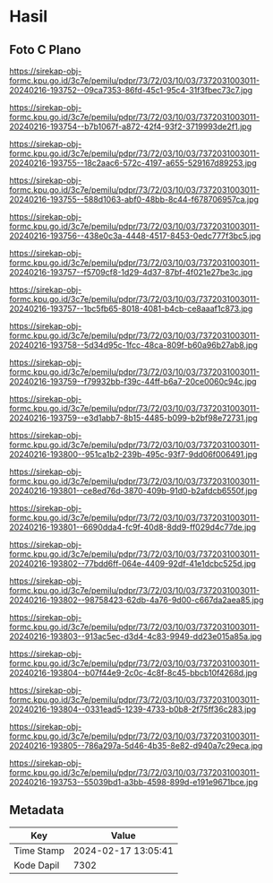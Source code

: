# Hasil

## Foto C Plano

https://sirekap-obj-formc.kpu.go.id/3c7e/pemilu/pdpr/73/72/03/10/03/7372031003011-20240216-193752--09ca7353-86fd-45c1-95c4-31f3fbec73c7.jpg

https://sirekap-obj-formc.kpu.go.id/3c7e/pemilu/pdpr/73/72/03/10/03/7372031003011-20240216-193754--b7b1067f-a872-42f4-93f2-3719993de2f1.jpg

https://sirekap-obj-formc.kpu.go.id/3c7e/pemilu/pdpr/73/72/03/10/03/7372031003011-20240216-193755--18c2aac6-572c-4197-a655-529167d89253.jpg

https://sirekap-obj-formc.kpu.go.id/3c7e/pemilu/pdpr/73/72/03/10/03/7372031003011-20240216-193755--588d1063-abf0-48bb-8c44-f678706957ca.jpg

https://sirekap-obj-formc.kpu.go.id/3c7e/pemilu/pdpr/73/72/03/10/03/7372031003011-20240216-193756--438e0c3a-4448-4517-8453-0edc777f3bc5.jpg

https://sirekap-obj-formc.kpu.go.id/3c7e/pemilu/pdpr/73/72/03/10/03/7372031003011-20240216-193757--f5709cf8-1d29-4d37-87bf-4f021e27be3c.jpg

https://sirekap-obj-formc.kpu.go.id/3c7e/pemilu/pdpr/73/72/03/10/03/7372031003011-20240216-193757--1bc5fb65-8018-4081-b4cb-ce8aaaf1c873.jpg

https://sirekap-obj-formc.kpu.go.id/3c7e/pemilu/pdpr/73/72/03/10/03/7372031003011-20240216-193758--5d34d95c-1fcc-48ca-809f-b60a96b27ab8.jpg

https://sirekap-obj-formc.kpu.go.id/3c7e/pemilu/pdpr/73/72/03/10/03/7372031003011-20240216-193759--f79932bb-f39c-44ff-b6a7-20ce0060c94c.jpg

https://sirekap-obj-formc.kpu.go.id/3c7e/pemilu/pdpr/73/72/03/10/03/7372031003011-20240216-193759--e3d1abb7-8b15-4485-b099-b2bf98e72731.jpg

https://sirekap-obj-formc.kpu.go.id/3c7e/pemilu/pdpr/73/72/03/10/03/7372031003011-20240216-193800--951ca1b2-239b-495c-93f7-9dd06f006491.jpg

https://sirekap-obj-formc.kpu.go.id/3c7e/pemilu/pdpr/73/72/03/10/03/7372031003011-20240216-193801--ce8ed76d-3870-409b-91d0-b2afdcb6550f.jpg

https://sirekap-obj-formc.kpu.go.id/3c7e/pemilu/pdpr/73/72/03/10/03/7372031003011-20240216-193801--6690dda4-fc9f-40d8-8dd9-ff029d4c77de.jpg

https://sirekap-obj-formc.kpu.go.id/3c7e/pemilu/pdpr/73/72/03/10/03/7372031003011-20240216-193802--77bdd6ff-064e-4409-92df-41e1dcbc525d.jpg

https://sirekap-obj-formc.kpu.go.id/3c7e/pemilu/pdpr/73/72/03/10/03/7372031003011-20240216-193802--98758423-62db-4a76-9d00-c667da2aea85.jpg

https://sirekap-obj-formc.kpu.go.id/3c7e/pemilu/pdpr/73/72/03/10/03/7372031003011-20240216-193803--913ac5ec-d3d4-4c83-9949-dd23e015a85a.jpg

https://sirekap-obj-formc.kpu.go.id/3c7e/pemilu/pdpr/73/72/03/10/03/7372031003011-20240216-193804--b07f44e9-2c0c-4c8f-8c45-bbcb10f4268d.jpg

https://sirekap-obj-formc.kpu.go.id/3c7e/pemilu/pdpr/73/72/03/10/03/7372031003011-20240216-193804--0331ead5-1239-4733-b0b8-2f75ff36c283.jpg

https://sirekap-obj-formc.kpu.go.id/3c7e/pemilu/pdpr/73/72/03/10/03/7372031003011-20240216-193805--786a297a-5d46-4b35-8e82-d940a7c29eca.jpg

https://sirekap-obj-formc.kpu.go.id/3c7e/pemilu/pdpr/73/72/03/10/03/7372031003011-20240216-193753--55039bd1-a3bb-4598-899d-e191e9671bce.jpg


## Metadata

| Key        | Value               |
| ---------- | ------------------- |
| Time Stamp | 2024-02-17 13:05:41 |
| Kode Dapil | 7302                |



